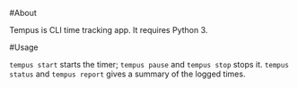 #About

Tempus is CLI time tracking app. It requires Python 3.

#Usage

`tempus start` starts the timer; `tempus pause` and `tempus stop` stops it. 
`tempus status` and `tempus report` gives a summary of the logged times.
